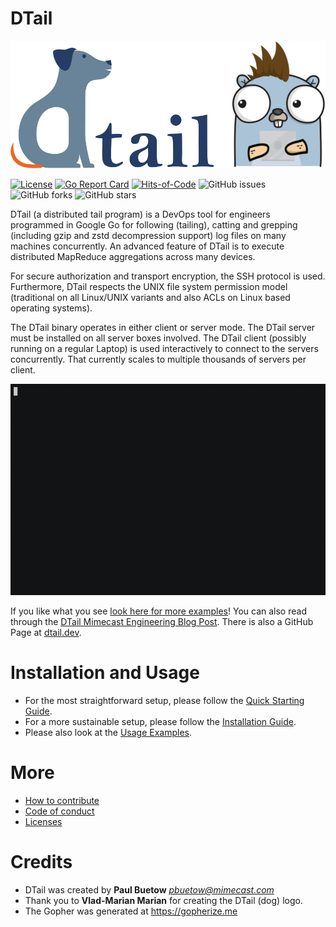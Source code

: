 DTail
=====

![DTail](doc/title.png "DTail")

[![License](https://img.shields.io/github/license/mimecast/dtail)](https://www.apache.org/licenses/LICENSE-2.0.html) [![Go Report Card](https://goreportcard.com/badge/github.com/mimecast/dtail)](https://goreportcard.com/report/github.com/mimecast/dtail) [![Hits-of-Code](https://hitsofcode.com/github/mimecast/dtail)](https://www.vbrandl.net/post/2019-05-03_hits-of-code/) ![GitHub issues](https://img.shields.io/github/issues/mimecast/dtail) ![GitHub forks](https://img.shields.io/github/forks/mimecast/dtail) ![GitHub stars](https://img.shields.io/github/stars/mimecast/dtail)

DTail (a distributed tail program) is a DevOps tool for engineers programmed in Google Go for following (tailing), catting and grepping (including gzip and zstd decompression support) log files on many machines concurrently. An advanced feature of DTail is to execute distributed MapReduce aggregations across many devices.

For secure authorization and transport encryption, the SSH protocol is used. Furthermore, DTail respects the UNIX file system permission model (traditional on all Linux/UNIX variants and also ACLs on Linux based operating systems).

The DTail binary operates in either client or server mode. The DTail server must be installed on all server boxes involved. The DTail client (possibly running on a regular Laptop) is used interactively to connect to the servers concurrently. That currently scales to multiple thousands of servers per client.

![DTail](doc/dtail.gif "Example")

If you like what you see [look here for more examples](doc/examples.md)! You can also read through the [DTail Mimecast Engineering Blog Post](https://medium.com/mimecast-engineering/dtail-the-distributed-log-tail-program-79b8087904bb). There is also a GitHub Page at [dtail.dev](https://dtail.dev).

Installation and Usage
======================

* For the most straightforward setup, please follow the [Quick Starting Guide](doc/quickstart.md).
* For a more sustainable setup, please follow the [Installation Guide](doc/installation.md).
* Please also look at the [Usage Examples](doc/examples.md).

More
====

* [How to contribute](CONTRIBUTING.md)
* [Code of conduct](CODE_OF_CONDUCT.md)
* [Licenses](doc/licenses.md)

Credits
=======

* DTail was created by **Paul Buetow** *<pbuetow@mimecast.com>*
* Thank you to **Vlad-Marian Marian** for creating the DTail (dog) logo.
* The Gopher was generated at https://gopherize.me
